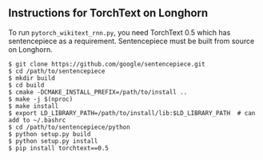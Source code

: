 ## Instructions for TorchText on Longhorn

To run `pytorch_wikitext_rnn.py`, you need TorchText 0.5 which has sentencepiece as a requirement. Sentencepiece must be built from source on Longhorn.

```
$ git clone https://github.com/google/sentencepiece.git
$ cd /path/to/sentencepiece
$ mkdir build
$ cd build
$ cmake -DCMAKE_INSTALL_PREFIX=/path/to/install ..
$ make -j $(nproc)
$ make install
$ export LD_LIBRARY_PATH=/path/to/install/lib:$LD_LIBRARY_PATH  # can add to ~/.bashrc
$ cd /path/to/sentencepiece/python
$ python setup.py build
$ python setup.py install
$ pip install torchtext==0.5
```


